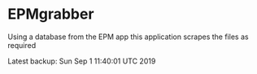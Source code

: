 # EPMgrabber
Using a database from the EPM app this application scrapes the files as required


Latest backup: Sun Sep 1 11:40:01 UTC 2019
